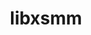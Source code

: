 ---
title: "libxsmm"
layout: cache
categories: [package, develop-2025-01-26]
meta: {"versions": ["1.17", "main-2023-11"], "compilers": ["gcc@=11.4.0", "oneapi@=2024.1.0"], "oss": ["amzn2", "ubuntu22.04"], "platforms": ["linux"], "targets": ["x86_64_v3", "x86_64_v4"], "stacks": ["aws-pcluster-x86_64_v4", "e4s", "root"], "num_specs": 3, "num_specs_by_stack": {"aws-pcluster-x86_64_v4": 2, "root": 3, "e4s": 1}}
spec_details: [{"hash": "3m256tqcqufxgewq5q4ah6ln73rn7z2b", "compiler": "oneapi@=2024.1.0", "versions": ["main-2023-11"], "os": "amzn2", "platform": "linux", "target": "x86_64_v3", "variants": ["blas=default", "build_system=makefile", "~debug", "~generator", "~header-only", "~large_jit_buffer", "+shared"], "stacks": ["aws-pcluster-x86_64_v4", "root"], "size": "-", "tarball": "https://binaries.spack.io/develop-2025-01-26/build_cache/linux-amzn2-x86_64_v3/oneapi-2024.1.0/libxsmm-main-2023-11/linux-amzn2-x86_64_v3-oneapi-2024.1.0-libxsmm-main-2023-11-3m256tqcqufxgewq5q4ah6ln73rn7z2b.spack"}, {"hash": "awcqle2psipe3pshtlmrss3n2e2n3qtp", "compiler": "oneapi@=2024.1.0", "versions": ["main-2023-11"], "os": "amzn2", "platform": "linux", "target": "x86_64_v4", "variants": ["blas=default", "build_system=makefile", "~debug", "~generator", "~header-only", "~large_jit_buffer", "+shared"], "stacks": ["aws-pcluster-x86_64_v4", "root"], "size": "-", "tarball": "https://binaries.spack.io/develop-2025-01-26/build_cache/linux-amzn2-x86_64_v4/oneapi-2024.1.0/libxsmm-main-2023-11/linux-amzn2-x86_64_v4-oneapi-2024.1.0-libxsmm-main-2023-11-awcqle2psipe3pshtlmrss3n2e2n3qtp.spack"}, {"hash": "7sgylh5xhcsla65sl6y6imamljwfx4is", "compiler": "gcc@=11.4.0", "versions": ["1.17"], "os": "ubuntu22.04", "platform": "linux", "target": "x86_64_v3", "variants": ["blas=default", "build_system=makefile", "~debug", "~generator", "~header-only", "~large_jit_buffer", "~shared"], "stacks": ["e4s", "root"], "size": "-", "tarball": "https://binaries.spack.io/develop-2025-01-26/build_cache/linux-ubuntu22.04-x86_64_v3/gcc-11.4.0/libxsmm-1.17/linux-ubuntu22.04-x86_64_v3-gcc-11.4.0-libxsmm-1.17-7sgylh5xhcsla65sl6y6imamljwfx4is.spack"}]
---